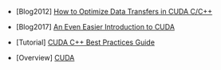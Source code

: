 - [Blog2012] [How to Optimize Data Transfers in CUDA C/C++](https://devblogs.nvidia.com/how-optimize-data-transfers-cuda-cc/)

- [Blog2017] [An Even Easier Introduction to CUDA](https://devblogs.nvidia.com/even-easier-introduction-cuda/)

- [Tutorial] [CUDA C++ Best Practices Guide](https://docs.nvidia.com/cuda/cuda-c-best-practices-guide/index.html)

- [Overview] [CUDA](https://docs.nvidia.com/cuda/)
